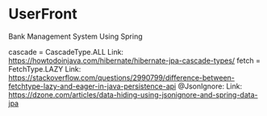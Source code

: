 # UserFront
Bank Management System Using Spring

cascade = CascadeType.ALL  Link: https://howtodoinjava.com/hibernate/hibernate-jpa-cascade-types/
fetch = FetchType.LAZY     Link: https://stackoverflow.com/questions/2990799/difference-between-fetchtype-lazy-and-eager-in-java-persistence-api
@JsonIgnore:               Link: https://dzone.com/articles/data-hiding-using-jsonignore-and-spring-data-jpa
